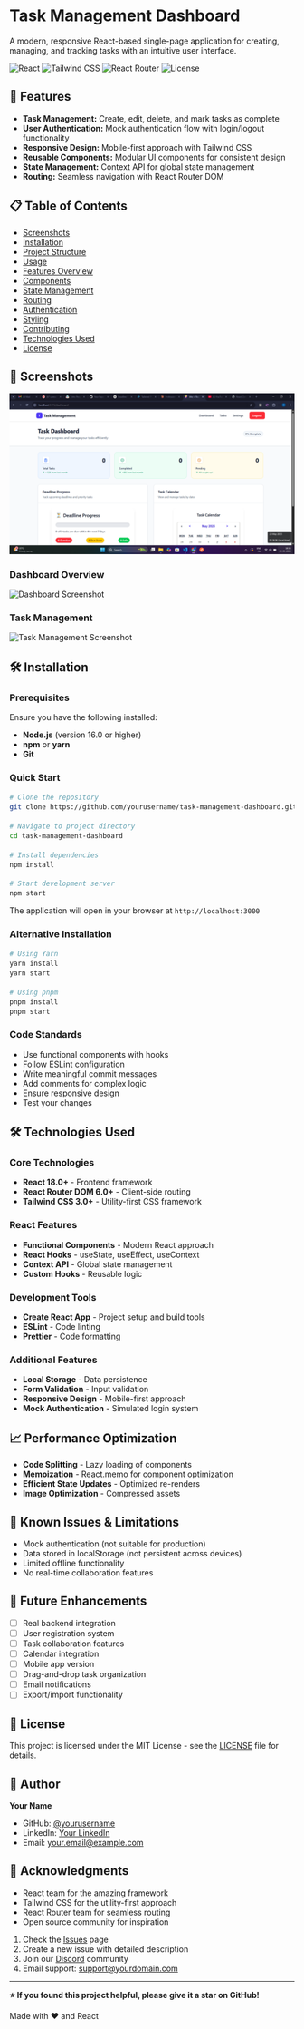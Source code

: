 


# Task Management Dashboard

A modern, responsive React-based single-page application for creating, managing, and tracking tasks with an intuitive user interface.

![React](https://img.shields.io/badge/React-18.0+-blue.svg)
![Tailwind CSS](https://img.shields.io/badge/Tailwind%20CSS-3.0+-green.svg)
![React Router](https://img.shields.io/badge/React%20Router-6.0+-red.svg)
![License](https://img.shields.io/badge/License-MIT-yellow.svg)

## 🚀 Features

- **Task Management:** Create, edit, delete, and mark tasks as complete
- **User Authentication:** Mock authentication flow with login/logout functionality
- **Responsive Design:** Mobile-first approach with Tailwind CSS
- **Reusable Components:** Modular UI components for consistent design
- **State Management:** Context API for global state management
- **Routing:** Seamless navigation with React Router DOM


## 📋 Table of Contents

- [Screenshots](#screenshots)
- [Installation](#installation)
- [Project Structure](#project-structure)
- [Usage](#usage)
- [Features Overview](#features-overview)
- [Components](#components)
- [State Management](#state-management)
- [Routing](#routing)
- [Authentication](#authentication)
- [Styling](#styling)
- [Contributing](#contributing)
- [Technologies Used](#technologies-used)
- [License](#license)

## 📸 Screenshots
![image alt](https://github.com/dinakaranthiru/task-management-dashboard/blob/bd0ef9e0eff02170f59e4f32d38946f4f3fc53de/task-management)

### Dashboard Overview
![Dashboard Screenshot](https://via.placeholder.com/800x500?text=Dashboard+Overview)

### Task Management
![Task Management Screenshot](https://via.placeholder.com/800x500?text=Task+Management)


## 🛠️ Installation

### Prerequisites

Ensure you have the following installed:
- **Node.js** (version 16.0 or higher)
- **npm** or **yarn**
- **Git**

### Quick Start

```bash
# Clone the repository
git clone https://github.com/yourusername/task-management-dashboard.git

# Navigate to project directory
cd task-management-dashboard

# Install dependencies
npm install

# Start development server
npm start
```

The application will open in your browser at `http://localhost:3000`

### Alternative Installation

```bash
# Using Yarn
yarn install
yarn start

# Using pnpm
pnpm install
pnpm start
```

### Code Standards

- Use functional components with hooks
- Follow ESLint configuration
- Write meaningful commit messages
- Add comments for complex logic
- Ensure responsive design
- Test your changes

## 🛠️ Technologies Used

### Core Technologies
- **React 18.0+** - Frontend framework
- **React Router DOM 6.0+** - Client-side routing
- **Tailwind CSS 3.0+** - Utility-first CSS framework

### React Features
- **Functional Components** - Modern React approach
- **React Hooks** - useState, useEffect, useContext
- **Context API** - Global state management
- **Custom Hooks** - Reusable logic

### Development Tools
- **Create React App** - Project setup and build tools
- **ESLint** - Code linting
- **Prettier** - Code formatting

### Additional Features
- **Local Storage** - Data persistence
- **Form Validation** - Input validation
- **Responsive Design** - Mobile-first approach
- **Mock Authentication** - Simulated login system

## 📈 Performance Optimization

- **Code Splitting** - Lazy loading of components
- **Memoization** - React.memo for component optimization
- **Efficient State Updates** - Optimized re-renders
- **Image Optimization** - Compressed assets

## 🐛 Known Issues & Limitations

- Mock authentication (not suitable for production)
- Data stored in localStorage (not persistent across devices)
- Limited offline functionality
- No real-time collaboration features

## 🔮 Future Enhancements

- [ ] Real backend integration
- [ ] User registration system
- [ ] Task collaboration features
- [ ] Calendar integration
- [ ] Mobile app version
- [ ] Drag-and-drop task organization
- [ ] Email notifications
- [ ] Export/import functionality

## 📄 License

This project is licensed under the MIT License - see the [LICENSE](LICENSE) file for details.

## 👤 Author

**Your Name**
- GitHub: [@yourusername](https://github.com/yourusername)
- LinkedIn: [Your LinkedIn](https://linkedin.com/in/yourprofile)
- Email: your.email@example.com

## 🙏 Acknowledgments

- React team for the amazing framework
- Tailwind CSS for the utility-first approach
- React Router team for seamless routing
- Open source community for inspiration


1. Check the [Issues](https://github.com/yourusername/task-management-dashboard/issues) page
2. Create a new issue with detailed description
3. Join our [Discord](https://discord.gg/yourserver) community
4. Email support: support@yourdomain.com

---

**⭐ If you found this project helpful, please give it a star on GitHub!**

Made with ❤️ and React
